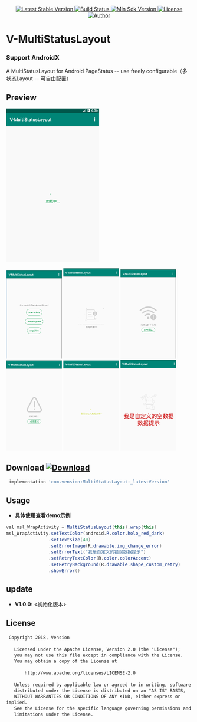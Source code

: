 <p align="center">
   <a href="https://bintray.com/vension/maven/MultiStatusLayout/_latestVersion">
    <img src="https://img.shields.io/badge/Jcenter-V1.0.0-brightgreen.svg?style=flat-square" alt="Latest Stable Version" />
  </a>
  <a href="https://travis-ci.org/Vension/V-MultiStatusLayout">
    <img src="https://travis-ci.org/Vension/V-MultiStatusLayout.svg?branch=master" alt="Build Status" />
  </a>
  <a href="https://developer.android.com/about/versions/android-4.0.html">
    <img src="https://img.shields.io/badge/API-19%2B-blue.svg?style=flat-square" alt="Min Sdk Version" />
  </a>
  <a href="http://www.apache.org/licenses/LICENSE-2.0">
    <img src="http://img.shields.io/badge/License-Apache%202.0-blue.svg?style=flat-square" alt="License" />
  </a>
  <a href="https://www.jianshu.com/u/38adb0e04e65">
    <img src="https://img.shields.io/badge/Author-Vension-orange.svg?style=flat-square" alt="Author" />
  </a>
</p>

# V-MultiStatusLayout
### Support AndroidX
A MultiStatusLayout for Android PageStatus -- use freely configurable（多状态Layout -- 可自由配置）


## Preview
<p>
    <img src="images/GIF.gif" style="width: 50%;"/>
</p>
<div>
    <img src="images/image_1.jpg" style="width: 30%;"/>
    <img src="images/image_2.jpg" style="width: 30%;"/>
    <img src="images/image_3.jpg" style="width: 30%;"/>
    <img src="images/image_4.jpg" style="width: 30%;"/>
    <img src="images/image_5.jpg" style="width: 30%;"/>
    <img src="images/image_6.jpg" style="width: 30%;"/>
</div>

## Download [ ![Download](https://api.bintray.com/packages/vension/maven/MultiStatusLayout/images/download.svg) ](https://bintray.com/vension/maven/MultiStatusLayout/_latestVersion)
``` gradle
 implementation 'com.vension:MultiStatusLayout:_latestVersion'
```

## Usage

* **具体使用查看demo示例**
```java
val msl_WrapActivity = MultiStatusLayout(this).wrap(this)
msl_WrapActivity.setTextColor(android.R.color.holo_red_dark)
                .setTextSize(40)
                .setErrorImage(R.drawable.img_change_error)
                .setErrorText("我是自定义的错误数据提示")
                .setRetryTextColor(R.color.colorAccent)
                .setRetryBackground(R.drawable.shape_custom_retry)
                .showError()
```

## update
* **V1.0.0**: <初始化版本>


## License
```
 Copyright 2018, Vension

   Licensed under the Apache License, Version 2.0 (the "License");
   you may not use this file except in compliance with the License.
   You may obtain a copy of the License at

       http://www.apache.org/licenses/LICENSE-2.0

   Unless required by applicable law or agreed to in writing, software
   distributed under the License is distributed on an "AS IS" BASIS,
   WITHOUT WARRANTIES OR CONDITIONS OF ANY KIND, either express or implied.
   See the License for the specific language governing permissions and
   limitations under the License.
```

